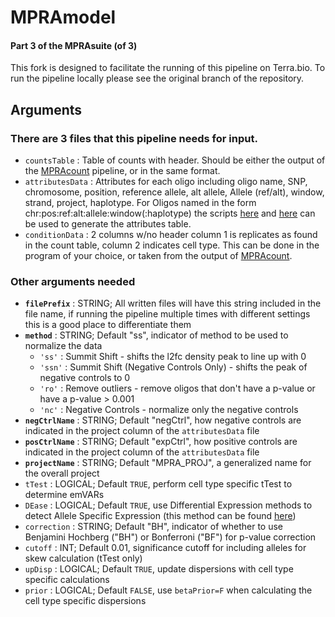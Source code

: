 # MPRAmodel

#### Part 3 of the MPRAsuite (of 3)
This fork is designed to facilitate the running of this pipeline on Terra.bio. To run the pipeline locally please see the original branch of the repository.


## Arguments

### There are 3 files that this pipeline needs for input. <br>
   * `countsTable` : Table of counts with header. Should be either the output of the [MPRAcount](https://github.com/tewhey-lab/tag_analysis_WDL) pipeline, or in the same format. <br>
   * `attributesData` : Attributes for each oligo including oligo name, SNP, chromosome, position, reference allele, alt allele, Allele (ref/alt), window, strand, project, haplotype. For Oligos named in the form chr:pos:ref:alt:allele:window(:haplotype) the scripts [here](https://github.com/tewhey-lab/tag_analysis_WDL/blob/master/scripts/make_infile.py) and [here](https://github.com/tewhey-lab/tag_analysis_WDL/blob/master/scripts/make_attributes_oligo.pl) can be used to generate the attributes table. <br>
   * `conditionData` : 2 columns w/no header column 1 is replicates as found in the count table, column 2 indicates cell type. This can be done in the program of your choice, or taken from the output of [MPRAcount](https://github.com/tewhey-lab/tag_analysis_WDL).

### Other arguments needed <br>
  * **`filePrefix`** : STRING; All written files will have this string included in the file name, if running the pipeline multiple times with  different settings this is a good place to differentiate them
  * **`method`** : STRING; Default "ss", indicator of method to be used to normalize the data
      * `'ss'` : Summit Shift - shifts the l2fc density peak to line up with 0
      * `'ssn'` : Summit Shift (Negative Controls Only) - shifts the peak of negative controls to 0
      * `'ro'` : Remove outliers - remove oligos that don't have a p-value or have a p-value > 0.001
      * `'nc'` : Negative Controls - normalize only the negative controls
  * **`negCtrlName`** : STRING; Default "negCtrl", how negative controls are indicated in the project column of the `attributesData` file
  * **`posCtrlName`** : STRING; Default "expCtrl", how positive controls are indicated in the project column of the `attributesData` file
  * **`projectName`** : STRING; Default "MPRA_PROJ", a generalized name for the overall project
  * `tTest` : LOGICAL; Default `TRUE`, perform cell type specific tTest to determine emVARs
  * `DEase` : LOGICAL; Default `TRUE`, use Differential Expression methods to detect Allele Specific Expression (this method can be found [here](http://rstudio-pubs-static.s3.amazonaws.com/275642_e9d578fe1f7a404aad0553f52236c0a4.html))
  * `correction` : STRING; Default "BH", indicator of whether to use Benjamini Hochberg ("BH") or Bonferroni ("BF") for p-value correction
  * `cutoff` : INT; Default 0.01, significance cutoff for including alleles for skew calculation (tTest only)
  * `upDisp` : LOGICAL; Default `TRUE`, update dispersions with cell type specific calculations
  * `prior` : LOGICAL; Default `FALSE`, use `betaPrior=F` when calculating the cell type specific dispersions

